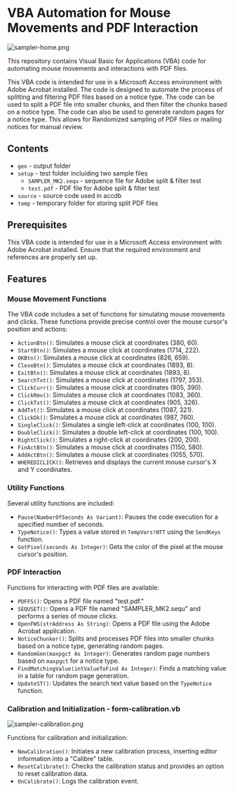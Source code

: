 # VBA Automation for Mouse Movements and PDF Interaction

![sampler-home.png](https://raw.githubusercontent.com/nitsuah/stash/develop/projects/sampler/assets/sampler-home.png)

This repository contains Visual Basic for Applications (VBA) code for automating mouse movements and interactions with PDF files.

This VBA code is intended for use in a Microsoft Access environment with Adobe Acrobat installed. The code is designed to automate the process of splitting and filtering PDF files based on a notice type. The code can be used to split a PDF file into smaller chunks, and then filter the chunks based on a notice type. The code can also be used to generate random pages for a notice type. This allows for Randomized sampling of PDF files or mailing notices for manual review.

## Contents

- `gen` - output folder
- `setup` - test folder incluiding two sample files
  - `SAMPLER_MK2.sequ` - sequence file for Adobe split & filter test
  - `test.pdf` - PDF file for Adobe split & filter test
- `source` - source code used in accdb
- `temp` - temporary folder for storing split PDF files

## Prerequisites

This VBA code is intended for use in a Microsoft Access environment with Adobe Acrobat installed. Ensure that the required environment and references are properly set up.

## Features

### Mouse Movement Functions

The VBA code includes a set of functions for simulating mouse movements and clicks. These functions provide precise control over the mouse cursor's position and actions:

- `ActionBtn()`: Simulates a mouse click at coordinates (380, 60).
- `StartBtn()`: Simulates a mouse click at coordinates (1714, 222).
- `OKBtn()`: Simulates a mouse click at coordinates (826, 659).
- `CloseBtn()`: Simulates a mouse click at coordinates (1893, 8).
- `ExitBtn()`: Simulates a mouse click at coordinates (1893, 8).
- `SearchTxt()`: Simulates a mouse click at coordinates (1797, 353).
- `ClickCurr()`: Simulates a mouse click at coordinates (905, 390).
- `ClickRmv()`: Simulates a mouse click at coordinates (1083, 360).
- `ClickTxt()`: Simulates a mouse click at coordinates (905, 326).
- `AddTxt()`: Simulates a mouse click at coordinates (1087, 321).
- `ClickOk()`: Simulates a mouse click at coordinates (987, 760).
- `SingleClick()`: Simulates a single left-click at coordinates (100, 100).
- `DoubleClick()`: Simulates a double left-click at coordinates (100, 100).
- `RightClick()`: Simulates a right-click at coordinates (200, 200).
- `FinActBtn()`: Simulates a mouse click at coordinates (1150, 580).
- `AddActBtn()`: Simulates a mouse click at coordinates (1055, 570).
- `WHEREDICLICK()`: Retrieves and displays the current mouse cursor's X and Y coordinates.

### Utility Functions

Several utility functions are included:

- `Pause(NumberOfSeconds As Variant)`: Pauses the code execution for a specified number of seconds.
- `TypeNotice()`: Types a value stored in `TempVars!NTT` using the `SendKeys` function.
- `GotPixel(seconds As Integer)`: Gets the color of the pixel at the mouse cursor's position.

### PDF Interaction

Functions for interacting with PDF files are available:

- `PDFFS()`: Opens a PDF file named "test.pdf."
- `SEQUSET()`: Opens a PDF file named "SAMPLER_MK2.sequ" and performs a series of mouse clicks.
- `OpenFWS(strAddress As String)`: Opens a PDF file using the Adobe Acrobat application.
- `NoticeChunker()`: Splits and processes PDF files into smaller chunks based on a notice type, generating random pages.
- `RandomGen(maxpgct As Integer)`: Generates random page numbers based on `maxpgct` for a notice type.
- `FindMatchingValue(intValueToFind As Integer)`: Finds a matching value in a table for random page generation.
- `UpdateST()`: Updates the search text value based on the `TypeNotice` function.

### Calibration and Initialization - form-calibration.vb

![sampler-calibration.png](https://raw.githubusercontent.com/nitsuah/stash/develop/projects/sampler/assets/sampler-calibration.png)

Functions for calibration and initialization:

- `NewCalibration()`: Initiates a new calibration process, inserting editor information into a "Calibre" table.
- `ResetCalibrate()`: Checks the calibration status and provides an option to reset calibration data.
- `OnCalibrate()`: Logs the calibration event.
  